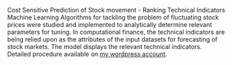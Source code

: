 Cost Sensitive Prediction of Stock movement - Ranking Technical Indicators
Machine Learning Algorithms for tackling the problem of fluctuating stock prices were studied and implemented to analytically determine relevant parameters for tuning.
In computational finance, the technical indicators are being relied upon as the attributes of the input datasets for forecasting of stock markets. The model displays the relevant technical indicators.
Detailed procedure available on [my wordpress account](https://theficklefiddler.wordpress.com/).
